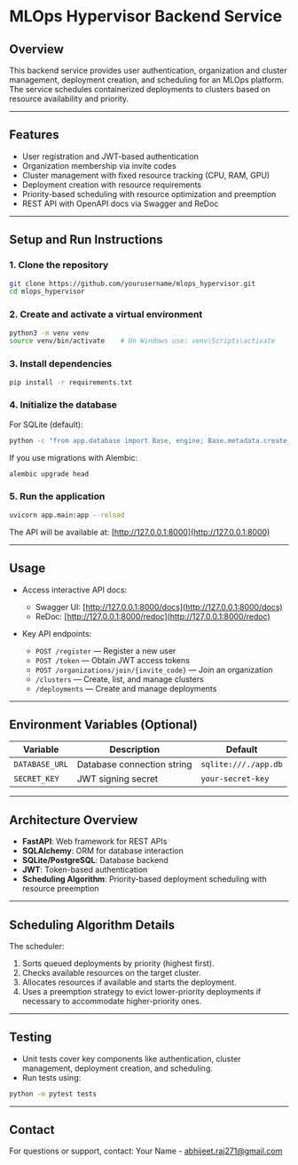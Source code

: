
# MLOps Hypervisor Backend Service

## Overview

This backend service provides user authentication, organization and cluster management, deployment creation, and scheduling for an MLOps platform. The service schedules containerized deployments to clusters based on resource availability and priority.

---

## Features

- User registration and JWT-based authentication
- Organization membership via invite codes
- Cluster management with fixed resource tracking (CPU, RAM, GPU)
- Deployment creation with resource requirements
- Priority-based scheduling with resource optimization and preemption
- REST API with OpenAPI docs via Swagger and ReDoc

---

## Setup and Run Instructions

### 1. Clone the repository

```bash
git clone https://github.com/yourusername/mlops_hypervisor.git
cd mlops_hypervisor
```

### 2. Create and activate a virtual environment

```bash
python3 -m venv venv
source venv/bin/activate    # On Windows use: venv\Scripts\activate
```

### 3. Install dependencies

```bash
pip install -r requirements.txt
```

### 4. Initialize the database

For SQLite (default):

```bash
python -c "from app.database import Base, engine; Base.metadata.create_all(bind=engine)"
```

If you use migrations with Alembic:

```bash
alembic upgrade head
```

### 5. Run the application

```bash
uvicorn app.main:app --reload
```

The API will be available at: [http://127.0.0.1:8000](http://127.0.0.1:8000)

---

## Usage

- Access interactive API docs:

  - Swagger UI: [http://127.0.0.1:8000/docs](http://127.0.0.1:8000/docs)  
  - ReDoc: [http://127.0.0.1:8000/redoc](http://127.0.0.1:8000/redoc)

- Key API endpoints:

  - `POST /register` — Register a new user
  - `POST /token` — Obtain JWT access tokens
  - `POST /organizations/join/{invite_code}` — Join an organization
  - `/clusters` — Create, list, and manage clusters
  - `/deployments` — Create and manage deployments

---

## Environment Variables (Optional)

| Variable      | Description                 | Default                  |
| ------------- | ---------------------------| ------------------------ |
| `DATABASE_URL`| Database connection string | `sqlite:///./app.db`     |
| `SECRET_KEY`  | JWT signing secret         | `your-secret-key`        |

---

## Architecture Overview

- **FastAPI**: Web framework for REST APIs
- **SQLAlchemy**: ORM for database interaction
- **SQLite/PostgreSQL**: Database backend
- **JWT**: Token-based authentication
- **Scheduling Algorithm**: Priority-based deployment scheduling with resource preemption

---

## Scheduling Algorithm Details

The scheduler:

1. Sorts queued deployments by priority (highest first).
2. Checks available resources on the target cluster.
3. Allocates resources if available and starts the deployment.
4. Uses a preemption strategy to evict lower-priority deployments if necessary to accommodate higher-priority ones.

---

## Testing

- Unit tests cover key components like authentication, cluster management, deployment creation, and scheduling.
- Run tests using:

```bash
python -m pytest tests
```

---

## Contact

For questions or support, contact: Your Name - abhijeet.raj271@gmail.com
